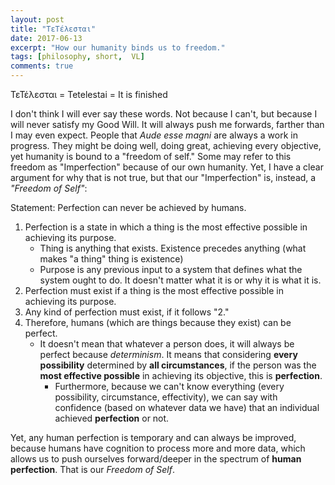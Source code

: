 ```yaml
---
layout: post
title: "ΤεΤέλεσται"
date: 2017-06-13
excerpt: "How our humanity binds us to freedom."
tags: [philosophy, short,  VL]
comments: true
---
```


ΤεΤέλεσται = Tetelestai = It is finished

I don't think I will ever say these words. Not because I can't, but because I will never satisfy my Good Will. It will always push me forwards, farther than I may even expect. People that *Aude esse magni* are always a work in progress. They might be doing well, doing great, achieving every objective, yet humanity is bound to a "freedom of self." Some may refer to this freedom as "Imperfection" because of our own humanity. Yet, I have a clear argument for why that is not true, but that our "Imperfection" is, instead, a *"Freedom of Self"*: 

Statement: Perfection can never be achieved by humans.

1. Perfection is a state in which a thing is the most effective possible in achieving its purpose.  
	- Thing is anything that exists. Existence precedes anything (what makes "a thing" thing is existence) 
	- Purpose is any previous input to a system that defines what the system ought to do. It doesn't matter what it is or why it is what it is.
2. Perfection must exist if a thing is the most effective possible in achieving its purpose.  
3. Any kind of perfection must exist, if it follows "2." 
4. Therefore, humans (which are things because they exist) can be perfect.
	- It doesn't mean that whatever a person does, it will always be perfect because *determinism*. It means that considering **every possibility** determined by **all circumstances**, if the person was the **most effective possible** in achieving its objective, this is **perfection**.
		- Furthermore, because we can't know everything (every possibility, circumstance, effectivity), we can say with confidence (based on whatever data we have) that an individual achieved **perfection** or not.
 
 Yet, any human perfection is temporary and can always be improved, because humans have cognition to process more and more data, which allows us to push ourselves forward/deeper in the spectrum of **human perfection**. That is our *Freedom of Self*.